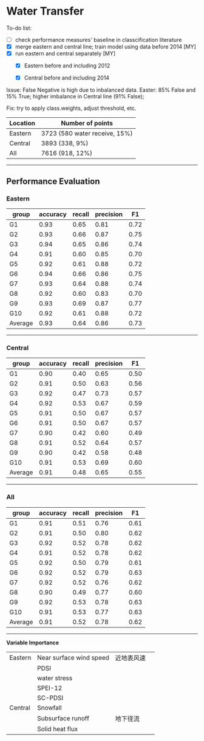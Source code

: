 # Water Transfer

To-do list:

- [ ] check performance measures' baseline in classcification literature
- [x] merge eastern and central line; train model using data before 2014 [MY]
- [x] run eastern and central separately [MY]
  - [x] Eastern before and including 2012
  - [x] Central before and including 2014



Issue: False Negative is high due to inbalanced data. Easter: 85% False and 15% True; higher imbalance in Central line (91% False); 

Fix: try to apply class.weights, adjust threshold, etc.



| Location | Number of points              |
| -------- | ----------------------------- |
| Eastern  | 3723 (580 water receive, 15%) |
| Central  | 3893 (338, 9%)                |
| All      | 7616 (918, 12%)               |





___

## Performance Evaluation

### Eastern

| group   | accuracy | recall | precision | F1   |
| ------- | -------- | ------ | --------- | ---- |
| G1      | 0.93     | 0.65   | 0.81      | 0.72 |
| G2      | 0.93     | 0.66   | 0.87      | 0.75 |
| G3      | 0.94     | 0.65   | 0.86      | 0.74 |
| G4      | 0.91     | 0.60   | 0.85      | 0.70 |
| G5      | 0.92     | 0.61   | 0.88      | 0.72 |
| G6      | 0.94     | 0.66   | 0.86      | 0.75 |
| G7      | 0.93     | 0.64   | 0.88      | 0.74 |
| G8      | 0.92     | 0.60   | 0.83      | 0.70 |
| G9      | 0.93     | 0.69   | 0.87      | 0.77 |
| G10     | 0.92     | 0.61   | 0.88      | 0.72 |
| Average | 0.93     | 0.64   | 0.86      | 0.73 |



___

### Central

| group   | accuracy | recall | precision | F1   |
| ------- | -------- | ------ | --------- | ---- |
| G1      | 0.90     | 0.40   | 0.65      | 0.50 |
| G2      | 0.91     | 0.50   | 0.63      | 0.56 |
| G3      | 0.92     | 0.47   | 0.73      | 0.57 |
| G4      | 0.92     | 0.53   | 0.67      | 0.59 |
| G5      | 0.91     | 0.50   | 0.67      | 0.57 |
| G6      | 0.91     | 0.50   | 0.67      | 0.57 |
| G7      | 0.90     | 0.42   | 0.60      | 0.49 |
| G8      | 0.91     | 0.52   | 0.64      | 0.57 |
| G9      | 0.90     | 0.42   | 0.58      | 0.48 |
| G10     | 0.91     | 0.53   | 0.69      | 0.60 |
| Average | 0.91     | 0.48   | 0.65      | 0.55 |



___

### All

| group   | accuracy | recall | precision | F1   |
| ------- | -------- | ------ | --------- | ---- |
| G1      | 0.91     | 0.51   | 0.76      | 0.61 |
| G2      | 0.91     | 0.50   | 0.80      | 0.62 |
| G3      | 0.92     | 0.52   | 0.78      | 0.62 |
| G4      | 0.91     | 0.52   | 0.78      | 0.62 |
| G5      | 0.92     | 0.50   | 0.79      | 0.61 |
| G6      | 0.92     | 0.52   | 0.79      | 0.63 |
| G7      | 0.92     | 0.52   | 0.76      | 0.62 |
| G8      | 0.90     | 0.49   | 0.77      | 0.60 |
| G9      | 0.92     | 0.53   | 0.78      | 0.63 |
| G10     | 0.91     | 0.53   | 0.77      | 0.63 |
| Average | 0.91     | 0.52   | 0.78      | 0.62 |



___

**Variable Importance**

<table><tbody>
  <tr>
    <td>Eastern</td>
    <td>Near surface wind speed</td>
    <td>近地表风速</td>
    <td></td>
  </tr>
  <tr>
    <td></td>
    <td>PDSI</td>
    <td></td>
    <td></td>
  </tr>
  <tr>
    <td></td>
    <td>water stress</td>
    <td></td>
    <td></td>
  </tr>
  <tr>
    <td></td>
    <td>SPEI-12</td>
    <td></td>
    <td></td>
  </tr>
  <tr>
    <td></td>
    <td>SC-PDSI</td>
    <td></td>
    <td></td>
  </tr>
  <tr>
    <td>Central</td>
    <td>Snowfall</td>
    <td></td>
    <td></td>
  </tr>
  <tr>
    <td></td>
    <td>Subsurface runoff</td>
    <td>地下径流</td>
    <td></td>
  </tr>
  <tr>
    <td></td>
    <td>Solid heat flux</td>
    <td></td>
    <td></td>
  </tr>
</tbody>
</table>
